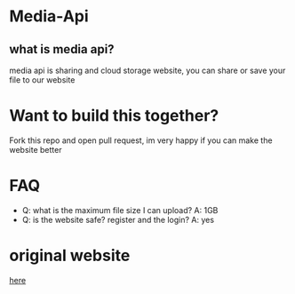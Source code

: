 # Media-Api
## what is media api?
media api is sharing and cloud storage website, you can share or save your file to our website

# Want to build this together?
Fork this repo and open pull request, im very happy if you can make the website better

# FAQ
* Q: what is the maximum file size I can upload?
A: 1GB
* Q: is the website safe? register and the login?
A: yes

# original website
[here](https://mediaapi.uk.to)
